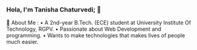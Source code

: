 ### Hola, I'm Tanisha Chaturvedi; 👋

🤔 About Me :
• A 2nd-year B.Tech. (ECE) student at University Institute Of Technology, RGPV.
• Passionate about Web Development and programming.
• Wants to make technologies that makes lives of people much easier.












